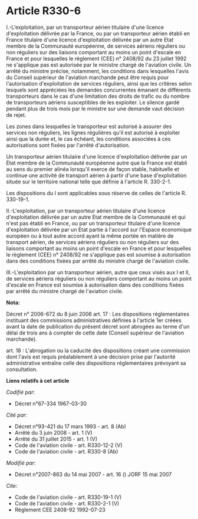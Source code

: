 # Article R330-6

I.-L'exploitation, par un transporteur aérien titulaire d'une licence d'exploitation délivrée par la France, ou par un
transporteur aérien établi en France titulaire d'une licence d'exploitation délivrée par un autre Etat membre de la
Communauté européenne, de services aériens réguliers ou non réguliers sur des liaisons comportant au moins un point d'escale
en France et pour lesquelles le règlement (CEE) n° 2408/92 du 23 juillet 1992 ne s'applique pas est autorisée par le ministre
chargé de l'aviation civile. Un arrêté du ministre précise, notamment, les conditions dans lesquelles l'avis du Conseil
supérieur de l'aviation marchande peut être requis pour l'autorisation d'exploitation de services réguliers, ainsi que les
critères selon lesquels sont appréciées les demandes concurrentes émanant de différents transporteurs dans le cas d'une
limitation des droits de trafic ou du nombre de transporteurs aériens susceptibles de les exploiter. Le silence gardé pendant
plus de trois mois par le ministre sur une demande vaut décision de rejet. 

Les zones dans lesquelles le transporteur est autorisé à assurer des services non réguliers, les lignes régulières qu'il est
autorisé à exploiter ainsi que la durée et, le cas échéant, les conditions associées à ces autorisations sont fixées par
l'arrêté d'autorisation. 

Un transporteur aérien titulaire d'une licence d'exploitation délivrée par un Etat membre de la Communauté européenne autre
que la France est établi au sens du premier alinéa lorsqu'il exerce de façon stable, habituelle et continue une activité de
transport aérien à partir d'une base d'exploitation située sur le territoire national telle que définie à l'article R.
330-2-1. 

Les dispositions du I sont applicables sous réserve de celles de l'article R. 330-19-1. 

II.-L'exploitation, par un transporteur aérien titulaire d'une licence d'exploitation délivrée par un autre Etat membre de la
Communauté et qui n'est pas établi en France, ou par un transporteur titulaire d'une licence d'exploitation délivrée par un
Etat partie à l'accord sur l'Espace économique européen ou à tout autre accord ayant la même portée en matière de transport
aérien, de services aériens réguliers ou non réguliers sur des liaisons comportant au moins un point d'escale en France et
pour lesquelles le règlement (CEE) n° 2408/92 ne s'applique pas est soumise à autorisation dans des conditions fixées par
arrêté du ministre chargé de l'aviation civile. 

III.-L'exploitation par un transporteur aérien, autre que ceux visés aux I et II, de services aériens réguliers ou non
réguliers comportant au moins un point d'escale en France est soumise à autorisation dans des conditions fixées par arrêté du
ministre chargé de l'aviation civile.

**Nota:**

Décret n° 2006-672 du 8 juin 2006 art. 17 : Les dispositions réglementaires instituant des commissions administratives
définies à l'article 1er créées avant la date de publication du présent décret sont abrogées au terme d'un délai de trois ans
à compter de cette date (Conseil supérieur de l'aviation marchande).

art. 18 : L'abrogation ou la caducité des dispositions créant une commission dont l'avis est requis préalablement à une
décision prise par l'autorité administrative entraîne celle des dispositions réglementaires prévoyant sa consultation.

**Liens relatifs à cet article**

_Codifié par_:

  - Décret n°67-334 1967-03-30

_Cité par_:

  - Décret n°93-421 du 17 mars 1993 - art. 8 (Ab)
  - Arrêté du 3 juin 2008 - art. 1 (V)
  - Arrêté du 31 juillet 2015 - art. 1 (V)
  - Code de l'aviation civile - art. R330-12-2 (V)
  - Code de l'aviation civile - art. R330-8 (Ab)

_Modifié par_:

  - Décret n°2007-863 du 14 mai 2007 - art. 16 () JORF 15 mai 2007

_Cite_:

  - Code de l'aviation civile - art. R330-19-1 (V)
  - Code de l'aviation civile - art. R330-2-1 (V)
  - Règlement CEE 2408-92 1992-07-23
